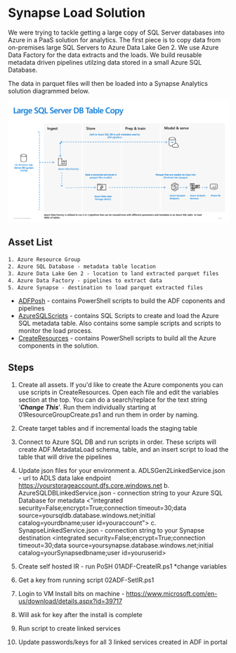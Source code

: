 # Synapse Load Solution 
We were trying to tackle getting a large copy of SQL Server databases into Azure in a PaaS solution for analytics.  The first piece is to copy data from on-premises large SQL Servers to Azure Data Lake Gen 2.  We use Azure Data Factory for the data extracts and the loads.  We build reusable metadata driven pipelines utilzing data stored in a small Azure SQL Database.  
	
The data in parquet files will then be loaded into a Synapse Analytics solution diagrammed below.  

![alt text](https://github.com/hfoley/EDU/blob/master/images/SynapseLoadArchitecture.png?raw=true)

## Asset List 
	1. Azure Resource Group
	2. Azure SQL Database - metadata table location 
	3. Azure Data Lake Gen 2 - location to land extracted parquet files 
	4. Azure Data Factory - pipelines to extract data 
	5. Azure Synapse - destination to load parquet extracted files 
	
* [ADFPosh](https://github.com/hfoley/SynapseLoad/tree/master/ADFPosh)  - contains PowerShell scripts to build the ADF coponents and pipelines 
* [AzureSQLScripts](https://github.com/hfoley/SynapseLoad/tree/master/AzureSQLScripts)   - contains SQL Scripts to create and load the Azure SQL metadata table.  Also contains some sample scripts and scripts to monitor the load process.  
* [CreateResources](https://github.com/hfoley/SynapseLoad/tree/master/CreateResources)   - contains PowerShell scripts to build all the Azure components in the solution. 
 

## Steps
1. Create all assets.  If you'd like to create the Azure components you can use scripts in CreateResources.   Open each file and edit the variables section at the top.  You can do a search/replace for the text string '***Change This***'.  Run them individually starting at 01ResourceGroupCreate.ps1 and run them in order by naming. 
2. Create target tables and if incremental loads the staging table 
3. Connect to Azure SQL DB and run scripts in order.  These scripts will create ADF.MetadataLoad schema, table, and an insert script to load the table that will drive the pipelines 
4. Update json files for your environment 
	a. ADLSGen2LinkedService.json - url to ADLS  data lake endpoint <https://yourstorageaccount.dfs.core.windows.net>
	b. AzureSQLDBLinkedService.json - connection string to your Azure SQL Database for metadata <"integrated security=False;encrypt=True;connection timeout=30;data source=yoursqldb.database.windows.net;initial catalog=yourdbname;user id=youraccount"> 
	c. SynapseLinkedService.json - connection string to your Synapse destination <integrated security=False;encrypt=True;connection timeout=30;data source=yoursynapse.database.windows.net;initial catalog=yourSynapsedbname;user id=youruserid>
		
5. Create self hosted IR - run PoSH 01ADF-CreateIR.ps1 *change variables
6. Get a key from running script 02ADF-SetIR.ps1
7. Login to VM Install bits on machine - https://www.microsoft.com/en-us/download/details.aspx?id=39717
8. Will ask for key after the install is complete
9. Run script to create linked services 
10. Update passwords/keys for all 3 linked services created in ADF in portal 
	
	
	

